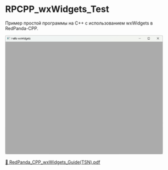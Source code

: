 # RPCPP_wxWidgets_Test
Пример простой программы на C++ с использованием wxWidgets в RedPanda-CPP.

![Screenshot](screenshot.png)

[📄 RedPanda_CPP_wxWidgets_Guide(TSN).pdf](RedPanda_CPP_wxWidgets_Guide(TSN).pdf)
